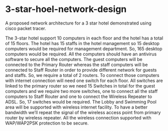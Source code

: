 # 3-star-hoel-network-design
A proposed network architecture for a 3 star hotel demonstrated using cisco packet tracer.

The 3-star hotel support 10 computers in each floor and the hotel has a total of 15 floors. The hotel has 15 staffs in the hotel management so 15 desktop computers would be required for management department. So, 165 desktop computers would be required. All the computers should have an antivirus software to secure all the computers. The guest computers will be connected to the Primary Router whereas the staff computers will be connected to Staff Router in order to provide different network for guests and staffs. So, we require a total of 2 routers.
To connect those computers with internet connection will need one switch for each floor. All switches are linked to the primary router so we need 15 Switches in total for the guest computers and we require two more switches, one to connect all the staff computers to Staff Router and one to connect the Wireless Repeater to ADSL. So, 17 switches would be required.
The Lobby and Swimming Pool area will be supported with wireless internet facility. To have a better bandwidth we’ll repeat the signal of the wireless access point from primary router by wireless repeater. All the wireless connection supported with WAP/WAP2PSK protection to be secure. 

